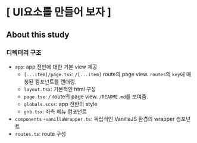 # [ UI요소를 만들어 보자 ]

## About this study

### 디렉터리 구조

- `app`: app 전반에 대한 기본 view 제공
  - `[...item]/page.tsx`: `/[...item]` route의 page view. `routes`의 `key`에 매칭된 컴포넌트를 렌더링.
  - `layout.tsx`: 기본적인 html 구성
  - `page.tsx`: `/` route의 page view. `/README.md`를 보여줌.
  - `globals.scss`: app 전반의 style
  - `gnb.tsx`: 좌측 메뉴 컴포넌트
- `components` -`vanillaWrapper.ts`: 독립적인 VanillaJS 환경의 wrapper 컴포넌트
- `routes.ts`: route 구성
